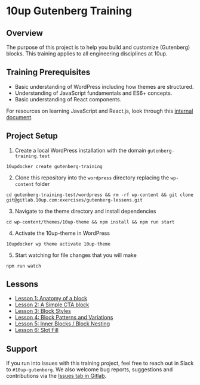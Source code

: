 # 10up Gutenberg Training

## Overview
The purpose of this project is to help you build and customize (Gutenberg) blocks. This training applies to all engineering disciplines at 10up.


## Training Prerequisites
* Basic understanding of WordPress including how themes are structured.
* Understanding of JavaScript fundamentals and ES6+ concepts.
* Basic understanding of React components.

For resources on learning JavaScript and React.js, look through this [internal document](https://internal.10up.com/docs/javascript-tutorials/).


## Project Setup
1. Create a local WordPress installation with the domain `gutenberg-training.test`
```
10updocker create gutenberg-training
```
2. Clone this repository into the `wordpress` directory replacing the `wp-content` folder
```
cd gutenberg-training-test/wordpress && rm -rf wp-content && git clone git@gitlab.10up.com:exercises/gutenberg-lessons.git
```
3. Navigate to the theme directory and install dependencies
```
cd wp-content/themes/10up-theme && npm install && npm run start
```
4. Activate the 10up-theme in WordPress
```
10updocker wp theme activate 10up-theme
```
5. Start watching for file changes that you will make
```
npm run watch
```


## Lessons
* [Lesson 1: Anatomy of a block](./lessons/01-overview.md)
* [Lesson 2: A Simple CTA block](./lessons/02-cta-lesson.md)
* [Lesson 3: Block Styles](./lessons/03-styles.md)
* [Lesson 4: Block Patterns and Variations](./lessons/04-patterns-variations.md)
* [Lesson 5: Inner Blocks / Block Nesting](./lessons/05-inner-blocks.md)
* [Lesson 6: Slot Fill](./lessons/06-slot-fill.md)

## Support
If you run into issues with this training project, feel free to reach out in Slack to `#10up-gutenberg`. We also welcome bug reports, suggestions and contributions via the [Issues tab in Gitlab](https://gitlab.10up.com/exercises/gutenberg-lessons/-/issues).
